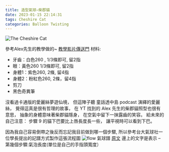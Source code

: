 ```yaml
---
title: 造型氣球—柴郡貓
date: 2023-01-15 22:14:31
tags: Cheshire Cat
categories: Balloon Twisting
---
```


![The Cheshire Cat](cheshire.jpg "balloon twisting Cheshire Cat")

<!-- more -->

參考Alex先生的教學做的~ [教學影片傳送門](https://www.youtube.com/watch?v=bor1j4QOpM8)
材料:

* 牙齒：白色260 , 1/3條即可, 留2指
* 眼：黃色260  1/3條即可, 留2指 
* 身體1：紫色260, 2條, 留4指
* 身體2：粉紅色260, 2條，留4指
* 剪刀
* 黑色奇異筆

沒看過卡通版的愛麗絲夢遊仙境，
但這陣子聽 童話透中島 podcast 演繹的愛麗絲，
覺得這真是很有哲理的故事，
在 YT 找到的 Alex 先生的柴郡貓照型也很有意思，
抽象的身體意味著柴郡貓隱身，
在空氣中留下一抹露齒的笑容。
給未來的自己注意：
步驟 9 的貓下巴要比上唇長度長一些，
讓平視時可以看到下巴。


因為我自己容易倒帶之後反而忘記我目前做到哪一個步驟,
所以參考台大氣球社一位學長提出的記譜方式製作這張流程圖
![flow](g.jpg "balloon twisting flow")
氣球譜 [原文](https://mropengate.blogspot.com/2016/03/blog-post_87.html)
邊上的文字是表示 – 第幾個步驟:氣泡長度(單位是自己的手指頭寬度）
